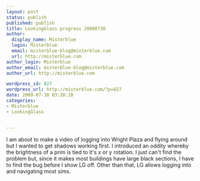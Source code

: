 ```yaml
---
layout: post
status: publish
published: publish
title: LookingGlass progress 20090730
author:
  display_name: Misterblue
  login: Misterblue
  email: misterblue-blog@misterblue.com
  url: http://misterblue.com
author_login: Misterblue
author_email: misterblue-blog@misterblue.com
author_url: http://misterblue.com

wordpress_id: 827
wordpress_url: http://misterblue.com/?p=827
date: 2009-07-30 03:20:10
categories:
- Misterblue
- LookingGlass


---
```

I am about to make a video of logging into Wright Plaza and flying around but I wanted to get shadows working first. I introduced an oddity whereby the brightness of a prim is tied to it's x or y rotation. I just can't find the problem but, since it makes most buildings have large black sections, I have to find the bug before I show LG off. Other than that, LG allows logging into and navigating most sims.
